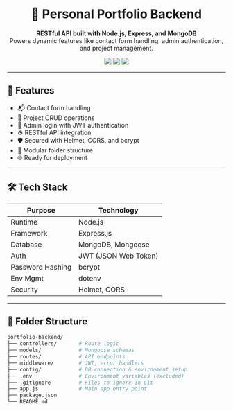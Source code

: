 <h1 align="center">🎯 Personal Portfolio Backend</h1>

<p align="center">
  <b>RESTful API built with Node.js, Express, and MongoDB</b><br/>
  Powers dynamic features like contact form handling, admin authentication, and project management.
</p>

<p align="center">
  <img src="https://img.shields.io/badge/Node.js-Backend-green?logo=node.js" />
  <img src="https://img.shields.io/badge/Express.js-API-blue?logo=express" />
  <img src="https://img.shields.io/badge/MongoDB-Database-brightgreen?logo=mongodb" />

---

## 🚀 Features

- 📬 Contact form handling
- 🧾 Project CRUD operations
- 🔐 Admin login with JWT authentication
- ⚙️ RESTful API integration
- 🛡️ Secured with Helmet, CORS, and bcrypt
- 🔧 Modular folder structure
- 🌐 Ready for deployment

---

## 🛠️ Tech Stack

| Purpose      | Technology                     |
|--------------|--------------------------------|
| Runtime      | Node.js                        |
| Framework    | Express.js                     |
| Database     | MongoDB, Mongoose              |
| Auth         | JWT (JSON Web Token)           |
| Password Hashing | bcrypt                     |
| Env Mgmt     | dotenv                         |
| Security     | Helmet, CORS                   |

---

## 📁 Folder Structure

```bash
portfolio-backend/
├── controllers/       # Route logic
├── models/            # Mongoose schemas
├── routes/            # API endpoints
├── middleware/        # JWT, error handlers
├── config/            # DB connection & environment setup
├── .env               # Environment variables (excluded)
├── .gitignore         # Files to ignore in Git
├── app.js             # Main app entry point
├── package.json
└── README.md
